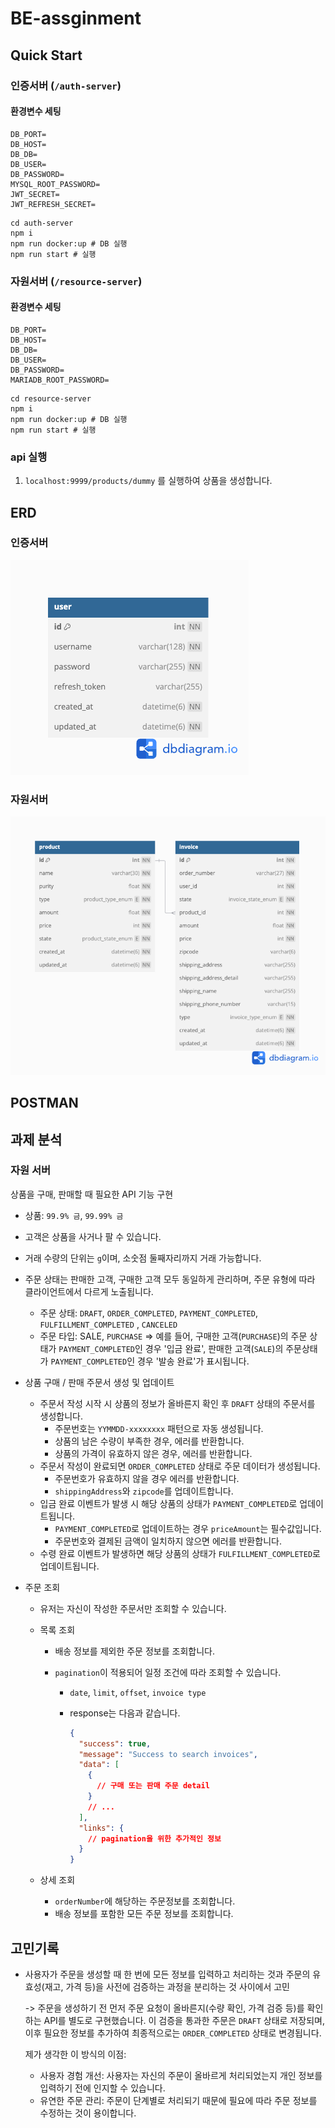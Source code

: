 # BE-assginment

## Quick Start

### 인증서버 (`/auth-server`)

#### 환경변수 세팅

```
DB_PORT=
DB_HOST=
DB_DB=
DB_USER=
DB_PASSWORD=
MYSQL_ROOT_PASSWORD=
JWT_SECRET=
JWT_REFRESH_SECRET=
```

```
cd auth-server
npm i
npm run docker:up # DB 실행
npm run start # 실행
```

### 자원서버 (`/resource-server`)

#### 환경변수 세팅

```
DB_PORT=
DB_HOST=
DB_DB=
DB_USER=
DB_PASSWORD=
MARIADB_ROOT_PASSWORD=
```

```
cd resource-server
npm i
npm run docker:up # DB 실행
npm run start # 실행
```

### api 실행

1. `localhost:9999/products/dummy` 를 실행하여 상품을 생성합니다.

## ERD

### 인증서버

![인증서버ERD](/erd/authERD.png)

### 자원서버

![자원서버ERD](/erd/resourceERD.png)

## POSTMAN

[](https://lunar-crescent-491034.postman.co/workspace/Personal-Workspace~9c235865-9856-4546-969e-640bf1b6e875/collection/17978117-a18abeb4-6455-4e92-ac01-380aa6b64c2d?action=share&creator=17978117)

## 과제 분석

### 자원 서버

상품을 구매, 판매할 때 필요한 API 기능 구현

- 상품: `99.9% 금`, `99.99% 금`

- 고객은 상품을 사거나 팔 수 있습니다.
- 거래 수량의 단위는 `g`이며, 소숫점 둘째자리까지 거래 가능합니다.
- 주문 상태는 판매한 고객, 구매한 고객 모두 동일하게 관리하며, 주문 유형에 따라 클라이언트에서 다르게 노출됩니다.

  - 주문 상태: `DRAFT`, `ORDER_COMPLETED`, `PAYMENT_COMPLETED`, `FULFILLMENT_COMPLETED` , `CANCELED`
  - 주문 타입: SALE, `PURCHASE`
    => 예를 들어, 구매한 고객(`PURCHASE`)의 주문 상태가 `PAYMENT_COMPLETED`인 경우 '입금 완료', 판매한 고객(`SALE`)의 주문상태가 `PAYMENT_COMPLETED`인 경우 '발송 완료'가 표시됩니다.

- 상품 구매 / 판매 주문서 생성 및 업데이트

  - 주문서 작성 시작 시 상품의 정보가 올바른지 확인 후 `DRAFT` 상태의 주문서를 생성합니다.
    - 주문번호는 `YYMMDD-xxxxxxxx` 패턴으로 자동 생성됩니다.
    - 상품의 남은 수량이 부족한 경우, 에러를 반환합니다.
    - 상품의 가격이 유효하지 않은 경우, 에러를 반환합니다.
  - 주문서 작성이 완료되면 `ORDER_COMPLETED` 상태로 주문 데이터가 생성됩니다.
    - 주문번호가 유효하지 않을 경우 에러를 반환합니다.
    - `shippingAddress`와 `zipcode`를 업데이트합니다.
  - 입금 완료 이벤트가 발생 시 해당 상품의 상태가 `PAYMENT_COMPLETED`로 업데이트됩니다.
    - `PAYMENT_COMPLETED`로 업데이트하는 경우 `priceAmount`는 필수값입니다.
    - 주문번호와 결제된 금액이 일치하지 않으면 에러를 반환합니다.
  - 수령 완료 이벤트가 발생하면 해당 상품의 상태가 `FULFILLMENT_COMPLETED`로 업데이트됩니다.

- 주문 조회

  - 유저는 자신이 작성한 주문서만 조회할 수 있습니다.
  - 목록 조회

    - 배송 정보를 제외한 주문 정보를 조회합니다.
    - `pagination`이 적용되어 일정 조건에 따라 조회할 수 있습니다.

      - `date`, `limit`, `offset`, `invoice type`
      - response는 다음과 같습니다.

        ```json
        {
          "success": true,
          "message": "Success to search invoices",
          "data": [
            {
              // 구매 또는 판매 주문 detail
            }
            // ...
          ],
          "links": {
            // pagination을 위한 추가적인 정보
          }
        }
        ```

  - 상세 조회
    - `orderNumber`에 해당하는 주문정보를 조회합니다.
    - 배송 정보를 포함한 모든 주문 정보를 조회합니다.

## 고민기록

- 사용자가 주문을 생성할 때 한 번에 모든 정보를 입력하고 처리하는 것과 주문의 유효성(재고, 가격 등)을 사전에 검증하는 과정을 분리하는 것 사이에서 고민

  -> 주문을 생성하기 전 먼저 주문 요청이 올바른지(수량 확인, 가격 검증 등)를 확인하는 API를 별도로 구현했습니다. 이 검증을 통과한 주문은 `DRAFT` 상태로 저장되며, 이후 필요한 정보를 추가하여 최종적으로는 `ORDER_COMPLETED` 상태로 변경됩니다.

  제가 생각한 이 방식의 이점:

  - 사용자 경험 개선: 사용자는 자신의 주문이 올바르게 처리되었는지 개인 정보를 입력하기 전에 인지할 수 있습니다.
  - 유연한 주문 관리: 주문이 단계별로 처리되기 때문에 필요에 따라 주문 정보를 수정하는 것이 용이합니다.
